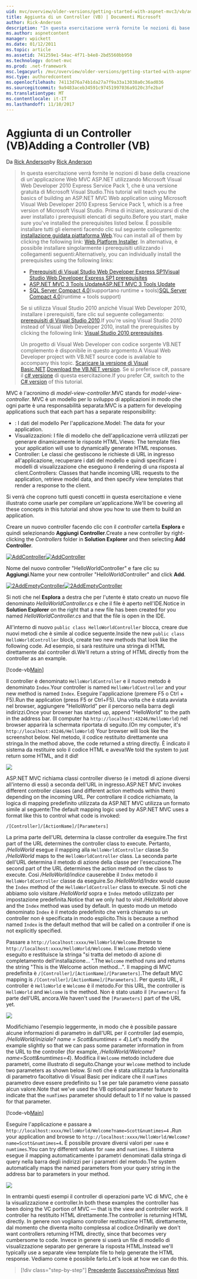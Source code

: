 ```yaml
---
uid: mvc/overview/older-versions/getting-started-with-aspnet-mvc3/vb/adding-a-controller
title: Aggiunta di un Controller (VB) | Documenti Microsoft
author: Rick-Anderson
description: "In questa esercitazione verrà fornite le nozioni di base della creazione di un'applicazione Web MVC ASP.NET utilizzando Microsoft Visual Web Developer 2010 Express Service Pack 1, ovvero..."
ms.author: aspnetcontent
manager: wpickett
ms.date: 01/12/2011
ms.topic: article
ms.assetid: 741259e1-54ac-4f71-b4e8-2bd5560bb950
ms.technology: dotnet-mvc
ms.prod: .net-framework
msc.legacyurl: /mvc/overview/older-versions/getting-started-with-aspnet-mvc3/vb/adding-a-controller
msc.type: authoredcontent
ms.openlocfilehash: 74113d76a74b1da27a7f9a33a13038a0c36ad036
ms.sourcegitcommit: 9a9483aceb34591c97451997036a9120c3fe2baf
ms.translationtype: MT
ms.contentlocale: it-IT
ms.lasthandoff: 11/10/2017
---
```

<a name="adding-a-controller-vb"></a><span data-ttu-id="ccae3-103">Aggiunta di un Controller (VB)</span><span class="sxs-lookup"><span data-stu-id="ccae3-103">Adding a Controller (VB)</span></span>
====================
<span data-ttu-id="ccae3-104">Da [Rick Anderson](https://github.com/Rick-Anderson)</span><span class="sxs-lookup"><span data-stu-id="ccae3-104">by [Rick Anderson](https://github.com/Rick-Anderson)</span></span>

> <span data-ttu-id="ccae3-105">In questa esercitazione verrà fornite le nozioni di base della creazione di un'applicazione Web MVC ASP.NET utilizzando Microsoft Visual Web Developer 2010 Express Service Pack 1, che è una versione gratuita di Microsoft Visual Studio.</span><span class="sxs-lookup"><span data-stu-id="ccae3-105">This tutorial will teach you the basics of building an ASP.NET MVC Web application using Microsoft Visual Web Developer 2010 Express Service Pack 1, which is a free version of Microsoft Visual Studio.</span></span> <span data-ttu-id="ccae3-106">Prima di iniziare, assicurarsi di che aver installato i prerequisiti elencati di seguito.</span><span class="sxs-lookup"><span data-stu-id="ccae3-106">Before you start, make sure you've installed the prerequisites listed below.</span></span> <span data-ttu-id="ccae3-107">È possibile installare tutti gli elementi facendo clic sul seguente collegamento: [installazione guidata piattaforma Web](https://www.microsoft.com/web/gallery/install.aspx?appid=VWD2010SP1Pack).</span><span class="sxs-lookup"><span data-stu-id="ccae3-107">You can install all of them by clicking the following link: [Web Platform Installer](https://www.microsoft.com/web/gallery/install.aspx?appid=VWD2010SP1Pack).</span></span> <span data-ttu-id="ccae3-108">In alternativa, è possibile installare singolarmente i prerequisiti utilizzando i collegamenti seguenti:</span><span class="sxs-lookup"><span data-stu-id="ccae3-108">Alternatively, you can individually install the prerequisites using the following links:</span></span>
> 
> - [<span data-ttu-id="ccae3-109">Prerequisiti di Visual Studio Web Developer Express SP1</span><span class="sxs-lookup"><span data-stu-id="ccae3-109">Visual Studio Web Developer Express SP1 prerequisites</span></span>](https://www.microsoft.com/web/gallery/install.aspx?appid=VWD2010SP1Pack)
> - [<span data-ttu-id="ccae3-110">ASP.NET MVC 3 Tools Update</span><span class="sxs-lookup"><span data-stu-id="ccae3-110">ASP.NET MVC 3 Tools Update</span></span>](https://www.microsoft.com/web/gallery/install.aspx?appsxml=&amp;appid=MVC3)
> - <span data-ttu-id="ccae3-111">[SQL Server Compact 4.0](https://www.microsoft.com/web/gallery/install.aspx?appid=SQLCE;SQLCEVSTools_4_0)(supportano runtime + tools)</span><span class="sxs-lookup"><span data-stu-id="ccae3-111">[SQL Server Compact 4.0](https://www.microsoft.com/web/gallery/install.aspx?appid=SQLCE;SQLCEVSTools_4_0)(runtime + tools support)</span></span>
> 
> <span data-ttu-id="ccae3-112">Se si utilizza Visual Studio 2010 anziché Visual Web Developer 2010, installare i prerequisiti, fare clic sul seguente collegamento: [prerequisiti di Visual Studio 2010](https://www.microsoft.com/web/gallery/install.aspx?appsxml=&amp;appid=VS2010SP1Pack).</span><span class="sxs-lookup"><span data-stu-id="ccae3-112">If you're using Visual Studio 2010 instead of Visual Web Developer 2010, install the prerequisites by clicking the following link: [Visual Studio 2010 prerequisites](https://www.microsoft.com/web/gallery/install.aspx?appsxml=&amp;appid=VS2010SP1Pack).</span></span>
> 
> <span data-ttu-id="ccae3-113">Un progetto di Visual Web Developer con codice sorgente VB.NET complemento è disponibile in questo argomento.</span><span class="sxs-lookup"><span data-stu-id="ccae3-113">A Visual Web Developer project with VB.NET source code is available to accompany this topic.</span></span> <span data-ttu-id="ccae3-114">[Scaricare la versione di Visual Basic.NET](https://code.msdn.microsoft.com/Introduction-to-MVC-3-10d1b098).</span><span class="sxs-lookup"><span data-stu-id="ccae3-114">[Download the VB.NET version](https://code.msdn.microsoft.com/Introduction-to-MVC-3-10d1b098).</span></span> <span data-ttu-id="ccae3-115">Se si preferisce c#, passare il [c# versione](../cs/adding-a-controller.md) di questa esercitazione.</span><span class="sxs-lookup"><span data-stu-id="ccae3-115">If you prefer C#, switch to the [C# version](../cs/adding-a-controller.md) of this tutorial.</span></span>


<span data-ttu-id="ccae3-116">MVC è l'acronimo di *model-view-controller*.</span><span class="sxs-lookup"><span data-stu-id="ccae3-116">MVC stands for *model-view-controller*.</span></span> <span data-ttu-id="ccae3-117">MVC è un modello per lo sviluppo di applicazioni in modo che ogni parte è una responsabilità separata:</span><span class="sxs-lookup"><span data-stu-id="ccae3-117">MVC is a pattern for developing applications such that each part has a separate responsibility:</span></span>

- <span data-ttu-id="ccae3-118">: I dati del modello Per l'applicazione.</span><span class="sxs-lookup"><span data-stu-id="ccae3-118">Model: The data for your application.</span></span>
- <span data-ttu-id="ccae3-119">Visualizzazioni: I file di modello che dell'applicazione verrà utilizzati per generare dinamicamente le risposte HTML.</span><span class="sxs-lookup"><span data-stu-id="ccae3-119">Views: The template files your application will use to dynamically generate HTML responses.</span></span>
- <span data-ttu-id="ccae3-120">Controller: Le classi che gestiscono le richieste di URL in ingresso all'applicazione, recuperare i dati del modello e quindi specificare i modelli di visualizzazione che eseguono il rendering di una risposta al client.</span><span class="sxs-lookup"><span data-stu-id="ccae3-120">Controllers: Classes that handle incoming URL requests to the application, retrieve model data, and then specify view templates that render a response to the client.</span></span>

<span data-ttu-id="ccae3-121">Si verrà che coprono tutti questi concetti in questa esercitazione e viene illustrato come usarle per compilare un'applicazione.</span><span class="sxs-lookup"><span data-stu-id="ccae3-121">We'll be covering all these concepts in this tutorial and show you how to use them to build an application.</span></span>

<span data-ttu-id="ccae3-122">Creare un nuovo controller facendo clic con il *controller* cartella **Esplora** e quindi selezionando **Aggiungi Controller**.</span><span class="sxs-lookup"><span data-stu-id="ccae3-122">Create a new controller by right-clicking the *Controllers* folder in **Solution Explorer** and then selecting **Add Controller**.</span></span>

<span data-ttu-id="ccae3-123">[![AddController](adding-a-controller/_static/image2.png "AddController")](adding-a-controller/_static/image1.png)</span><span class="sxs-lookup"><span data-stu-id="ccae3-123">[![AddController](adding-a-controller/_static/image2.png "AddController")](adding-a-controller/_static/image1.png)</span></span>

<span data-ttu-id="ccae3-124">Nome del nuovo controller &quot;HelloWorldController&quot; e fare clic su **Aggiungi**.</span><span class="sxs-lookup"><span data-stu-id="ccae3-124">Name your new controller &quot;HelloWorldController&quot; and click **Add**.</span></span>

<span data-ttu-id="ccae3-125">[![2AddEmptyController](adding-a-controller/_static/image4.png "2AddEmptyController")](adding-a-controller/_static/image3.png)</span><span class="sxs-lookup"><span data-stu-id="ccae3-125">[![2AddEmptyController](adding-a-controller/_static/image4.png "2AddEmptyController")](adding-a-controller/_static/image3.png)</span></span>

<span data-ttu-id="ccae3-126">Si noti che nel **Esplora** a destra che per l'utente è stato creato un nuovo file denominato *HelloWorldController.cs* e che il file è aperto nell'IDE.</span><span class="sxs-lookup"><span data-stu-id="ccae3-126">Notice in **Solution Explorer** on the right that a new file has been created for you named *HelloWorldController.cs* and that the file is open in the IDE.</span></span>

<span data-ttu-id="ccae3-127">All'interno di nuovo `public class HelloWorldController` blocca, creare due nuovi metodi che è simile al codice seguente.</span><span class="sxs-lookup"><span data-stu-id="ccae3-127">Inside the new `public class HelloWorldController` block, create two new methods that look like the following code.</span></span> <span data-ttu-id="ccae3-128">Ad esempio, si sarà restituire una stringa di HTML direttamente dal controller di.</span><span class="sxs-lookup"><span data-stu-id="ccae3-128">We'll return a string of HTML directly from the controller as an example.</span></span>

[!code-vb[Main](adding-a-controller/samples/sample1.vb)]

<span data-ttu-id="ccae3-129">Il controller è denominato `HelloWorldController` e il nuovo metodo è denominato `Index`.</span><span class="sxs-lookup"><span data-stu-id="ccae3-129">Your controller is named `HelloWorldController` and your new method is named `Index`.</span></span> <span data-ttu-id="ccae3-130">Eseguire l'applicazione (premere F5 o Ctrl + F5).</span><span class="sxs-lookup"><span data-stu-id="ccae3-130">Run the application (press F5 or Ctrl+F5).</span></span> <span data-ttu-id="ccae3-131">Una volta che è stata avviata nel browser, aggiungere &quot;HelloWorld&quot; per il percorso nella barra degli indirizzi.</span><span class="sxs-lookup"><span data-stu-id="ccae3-131">Once your browser has started up, append &quot;HelloWorld&quot; to the path in the address bar.</span></span> <span data-ttu-id="ccae3-132">(Il computer ha `http://localhost:43246/HelloWorld`) nel browser apparirà la schermata riportata di seguito.</span><span class="sxs-lookup"><span data-stu-id="ccae3-132">(On my computer, it's `http://localhost:43246/HelloWorld`) Your browser will look like the screenshot below.</span></span> <span data-ttu-id="ccae3-133">Nel metodo, il codice restituito direttamente una stringa.</span><span class="sxs-lookup"><span data-stu-id="ccae3-133">In the method above, the code returned a string directly.</span></span> <span data-ttu-id="ccae3-134">È indicato il sistema da restituire solo il codice HTML e aveva!</span><span class="sxs-lookup"><span data-stu-id="ccae3-134">We told the system to just return some HTML, and it did!</span></span>

![](adding-a-controller/_static/image5.png)

<span data-ttu-id="ccae3-135">ASP.NET MVC richiama classi controller diverso (e i metodi di azione diversi all'interno di essi) a seconda dell'URL in ingresso.</span><span class="sxs-lookup"><span data-stu-id="ccae3-135">ASP.NET MVC invokes different controller classes (and different action methods within them) depending on the incoming URL.</span></span> <span data-ttu-id="ccae3-136">Per controllare il codice richiamato, la logica di mapping predefinito utilizzata da ASP.NET MVC utilizza un formato simile al seguente:</span><span class="sxs-lookup"><span data-stu-id="ccae3-136">The default mapping logic used by ASP.NET MVC uses a format like this to control what code is invoked:</span></span>

`/[Controller]/[ActionName]/[Parameters]`

<span data-ttu-id="ccae3-137">La prima parte dell'URL determina la classe controller da eseguire.</span><span class="sxs-lookup"><span data-stu-id="ccae3-137">The first part of the URL determines the controller class to execute.</span></span> <span data-ttu-id="ccae3-138">Pertanto, */HelloWorld* esegue il mapping alla `HelloWorldController` classe.</span><span class="sxs-lookup"><span data-stu-id="ccae3-138">So */HelloWorld* maps to the `HelloWorldController` class.</span></span> <span data-ttu-id="ccae3-139">La seconda parte dell'URL determina il metodo di azione della classe per l'esecuzione.</span><span class="sxs-lookup"><span data-stu-id="ccae3-139">The second part of the URL determines the action method on the class to execute.</span></span> <span data-ttu-id="ccae3-140">Così */HelloWorld/indice* causerebbe il `Index` metodo il `HelloWorldController` classe da eseguire.</span><span class="sxs-lookup"><span data-stu-id="ccae3-140">So */HelloWorld/Index* would cause the `Index` method of the `HelloWorldController` class to execute.</span></span> <span data-ttu-id="ccae3-141">Si noti che abbiamo solo visitare */HelloWorld* sopra e `Index` metodo utilizzato per impostazione predefinita.</span><span class="sxs-lookup"><span data-stu-id="ccae3-141">Notice that we only had to visit */HelloWorld* above and the `Index` method was used by default.</span></span> <span data-ttu-id="ccae3-142">In questo modo un metodo denominato `Index` è il metodo predefinito che verrà chiamato su un controller non è specificata in modo esplicito.</span><span class="sxs-lookup"><span data-stu-id="ccae3-142">This is because a method named `Index` is the default method that will be called on a controller if one is not explicitly specified.</span></span>

<span data-ttu-id="ccae3-143">Passare a `http://localhost:xxxx/HelloWorld/Welcome`.</span><span class="sxs-lookup"><span data-stu-id="ccae3-143">Browse to `http://localhost:xxxx/HelloWorld/Welcome`.</span></span> <span data-ttu-id="ccae3-144">Il `Welcome` metodo viene eseguito e restituisce la stringa &quot;si tratta del metodo di azione di completamento dell'installazione... &quot;.</span><span class="sxs-lookup"><span data-stu-id="ccae3-144">The `Welcome` method runs and returns the string &quot;This is the Welcome action method...&quot;.</span></span> <span data-ttu-id="ccae3-145">Il mapping di MVC predefinita è `/[Controller]/[ActionName]/[Parameters]`.</span><span class="sxs-lookup"><span data-stu-id="ccae3-145">The default MVC mapping is `/[Controller]/[ActionName]/[Parameters]`.</span></span> <span data-ttu-id="ccae3-146">Per questo URL, il controller è `HelloWorld` e `Welcome` è il metodo.</span><span class="sxs-lookup"><span data-stu-id="ccae3-146">For this URL, the controller is `HelloWorld` and `Welcome` is the method.</span></span> <span data-ttu-id="ccae3-147">Non è stato usato il `[Parameters]` fa parte dell'URL ancora.</span><span class="sxs-lookup"><span data-stu-id="ccae3-147">We haven't used the `[Parameters]` part of the URL yet.</span></span>

![](adding-a-controller/_static/image6.png)

<span data-ttu-id="ccae3-148">Modifichiamo l'esempio leggermente, in modo che è possibile passare alcune informazioni di parametro in dall'URL per il controller (ad esempio, */HelloWorld/iniziale? name = Scott&amp;numtimes = 4*).</span><span class="sxs-lookup"><span data-stu-id="ccae3-148">Let's modify the example slightly so that we can pass some parameter information in from the URL to the controller (for example, */HelloWorld/Welcome?name=Scott&amp;numtimes=4*).</span></span> <span data-ttu-id="ccae3-149">Modifica il `Welcome` metodo includere due parametri, come illustrato di seguito.</span><span class="sxs-lookup"><span data-stu-id="ccae3-149">Change your `Welcome` method to include two parameters as shown below.</span></span> <span data-ttu-id="ccae3-150">Si noti che è stata utilizzata la funzionalità di parametro facoltativo di Visual Basic per indicare che il `numTimes` parametro deve essere predefinito su 1 se per tale parametro viene passato alcun valore.</span><span class="sxs-lookup"><span data-stu-id="ccae3-150">Note that we've used the VB optional parameter feature to indicate that the `numTimes` parameter should default to 1 if no value is passed for that parameter.</span></span>

[!code-vb[Main](adding-a-controller/samples/sample2.vb)]

<span data-ttu-id="ccae3-151">Eseguire l'applicazione e passare a `http://localhost:xxxx/HelloWorld/Welcome?name=Scott&numtimes=4` **.**</span><span class="sxs-lookup"><span data-stu-id="ccae3-151">Run your application and browse to `http://localhost:xxxx/HelloWorld/Welcome?name=Scott&numtimes=4`**.**</span></span> <span data-ttu-id="ccae3-152">È possibile provare diversi valori per `name` e `numtimes`.</span><span class="sxs-lookup"><span data-stu-id="ccae3-152">You can try different values for `name` and `numtimes`.</span></span> <span data-ttu-id="ccae3-153">Il sistema esegue il mapping automaticamente i parametri denominati dalla stringa di query nella barra degli indirizzi per i parametri del metodo.</span><span class="sxs-lookup"><span data-stu-id="ccae3-153">The system automatically maps the named parameters from your query string in the address bar to parameters in your method.</span></span>

![](adding-a-controller/_static/image7.png)

<span data-ttu-id="ccae3-154">In entrambi questi esempi il controller di operazioni parte VC di MVC, che è la visualizzazione e controller.</span><span class="sxs-lookup"><span data-stu-id="ccae3-154">In both these examples the controller has been doing the VC portion of MVC — that is the view and controller work.</span></span> <span data-ttu-id="ccae3-155">Il controller ha restituito HTML direttamente.</span><span class="sxs-lookup"><span data-stu-id="ccae3-155">The controller is returning HTML directly.</span></span> <span data-ttu-id="ccae3-156">In genere non vogliamo controller restituzione HTML direttamente, dal momento che diventa molto complessa al codice.</span><span class="sxs-lookup"><span data-stu-id="ccae3-156">Ordinarily we don't want controllers returning HTML directly, since that becomes very cumbersome to code.</span></span> <span data-ttu-id="ccae3-157">Invece in genere si userà un file di modello di visualizzazione separato per generare la risposta HTML.</span><span class="sxs-lookup"><span data-stu-id="ccae3-157">Instead we'll typically use a separate view template file to help generate the HTML response.</span></span> <span data-ttu-id="ccae3-158">Vediamo come è possibile farlo.</span><span class="sxs-lookup"><span data-stu-id="ccae3-158">Let's look at how we can do this.</span></span>

>[!div class="step-by-step"]
<span data-ttu-id="ccae3-159">[Precedente](intro-to-aspnet-mvc-3.md)
[Successivo](adding-a-view.md)</span><span class="sxs-lookup"><span data-stu-id="ccae3-159">[Previous](intro-to-aspnet-mvc-3.md)
[Next](adding-a-view.md)</span></span>
